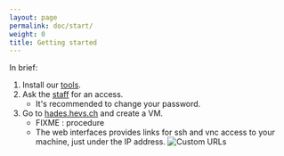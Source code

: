 ```yaml
---
layout: page
permalink: doc/start/
weight: 0
title: Getting started
---
```


In brief:

1. Install our [tools](../tools/).
2. Ask the [staff](../../staff/) for an access.
	* It's recommended to change your password.
3. Go to [hades.hevs.ch](http://hades.hevs.ch) and create a VM.
	* FIXME : procedure
	* The web interfaces provides links for ssh and vnc access to your machine, just under the IP address.
	![Custom URLs](../../images/doc/custom_url.png)
